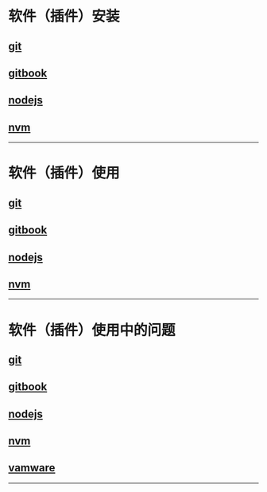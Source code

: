 # 软件（插件）安装
## [git](./01-install/git.md)
## [gitbook](./01-install/gitbook.md)
## [nodejs](./01-install/nodejs.md)
## [nvm](./01-install/nvm.md)
---
# 软件（插件）使用
## [git](./02-usage/git.md)
## [gitbook](./02-usage/gitbook.md)
## [nodejs](./02-usage/nodejs.md)
## [nvm](./02-usage/nvm.md)
---
# 软件（插件）使用中的问题
## [git](./03-problem/git.md)
## [gitbook](./03-problem/gitbook.md)
## [nodejs](./03-problem/nodejs.md)
## [nvm](./03-problem/nvm.md)
## [vamware](./03-problem/vamware.md)
---